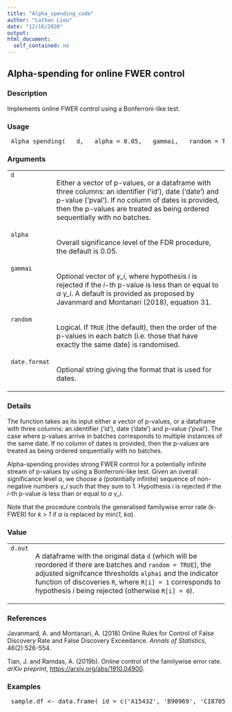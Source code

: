 ```yaml
---
title: "Alpha_spending_code"
author: "Lathan Liou"
date: "12/16/2020"
output: 
html_document:
  self_contained: no
---
```




 
<h2>Alpha-spending for online FWER control</h2>  <h3>Description</h3>  <p>Implements online FWER control using a Bonferroni-like test. </p>   <h3>Usage</h3>  <pre> Alpha_spending(   d,   alpha = 0.05,   gammai,   random = TRUE,   date.format = "%Y-%m-%d" ) </pre>   <h3>Arguments</h3>  <table summary="R argblock"> <tr valign="top"><td><code>d</code></td> <td> <p>Either a vector of p-values, or a dataframe with three columns: an identifier (&lsquo;id&rsquo;), date (&lsquo;date&rsquo;) and p-value (&lsquo;pval&rsquo;). If no column of dates is provided, then the p-values are treated as being ordered sequentially with no batches.</p> </td></tr> <tr valign="top"><td><code>alpha</code></td> <td> <p>Overall significance level of the FDR procedure, the default is 0.05.</p> </td></tr> <tr valign="top"><td><code>gammai</code></td> <td> <p>Optional vector of <i>&gamma;_i</i>, where hypothesis <i>i</i> is rejected if the <i>i</i>-th p-value is less than or equal to <i>&alpha; &gamma;_i</i>. A default is provided as proposed by Javanmard and Montanari (2018), equation 31.</p> </td></tr> <tr valign="top"><td><code>random</code></td> <td> <p>Logical. If <code>TRUE</code> (the default), then the order of the p-values in each batch (i.e. those that have exactly the same date) is randomised.</p> </td></tr> <tr valign="top"><td><code>date.format</code></td> <td> <p>Optional string giving the format that is used for dates.</p> </td></tr> </table>   <h3>Details</h3>  <p>The function takes as its input either a vector of p-values, or a dataframe with three columns: an identifier (&lsquo;id&rsquo;), date (&lsquo;date&rsquo;) and p-value (&lsquo;pval&rsquo;). The case where p-values arrive in batches corresponds to multiple instances of the same date. If no column of dates is provided, then the p-values are treated as being ordered sequentially with no batches. </p> <p>Alpha-spending provides strong FWER control for a potentially infinite stream of p-values by using a Bonferroni-like test. Given an overall significance level <i>&alpha;</i>, we choose a (potentially infinite) sequence of non-negative numbers <i>&gamma;_i</i> such that they sum to 1. Hypothesis <i>i</i> is rejected if the <i>i</i>-th p-value is less than or equal to <i>&alpha; &gamma;_i</i>. </p> <p>Note that the procedure controls the generalised familywise error rate (k-FWER) for <i>k &gt; 1</i> if <i>&alpha;</i> is replaced by min(<i>1, k&alpha;</i>). </p>   <h3>Value</h3>  <table summary="R valueblock"> <tr valign="top"><td><code>d.out</code></td> <td> <p> A dataframe with the original data <code>d</code> (which will be reordered if there are batches and <code>random = TRUE</code>), the adjusted signifcance thresholds <code>alphai</code> and the indicator function of discoveries <code>R</code>, where <code>R[i] = 1</code> corresponds to hypothesis <i>i</i> being rejected (otherwise <code>R[i] = 0</code>).</p> </td></tr> </table>   <h3>References</h3>  <p>Javanmard, A. and Montanari, A. (2018) Online Rules for Control of False Discovery Rate and False Discovery Exceedance. <em>Annals of Statistics</em>, 46(2):526-554. </p> <p>Tian, J. and Ramdas, A. (2019b). Online control of the familywise error rate. <em>arXiv preprint</em>, <a href="https://arxiv.org/abs/1910.04900">https://arxiv.org/abs/1910.04900</a>. </p>   <h3>Examples</h3>  <pre> sample.df &lt;- data.frame( id = c('A15432', 'B90969', 'C18705', 'B49731', 'E99902',     'C38292', 'A30619', 'D46627', 'E29198', 'A41418',     'D51456', 'C88669', 'E03673', 'A63155', 'B66033'), date = as.Date(c(rep('2014-12-01',3),                 rep('2015-09-21',5),                 rep('2016-05-19',2),                 '2016-11-12',                 rep('2017-03-27',4))), pval = c(2.90e-17, 0.06743, 0.01514, 0.08174, 0.00171,         3.60e-05, 0.79149, 0.27201, 0.28295, 7.59e-08,         0.69274, 0.30443, 0.00136, 0.72342, 0.54757))  set.seed(1); Alpha_spending(sample.df)  Alpha_spending(sample.df, random=FALSE)  set.seed(1); Alpha_spending(sample.df, alpha=0.1)   </pre>   </body></html> 
